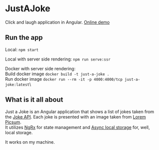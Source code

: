 # JustAJoke

Click and laugh application in Angular.
[Online demo](http://nabi.pl/projects/just-a-joke)

## Run the app

Local:
`npm start`

Local with server side rendering:
`npm run serve:ssr`

Docker with server side rendering:\
Build docker image
`docker build -t just-a-joke .`\
Run docker image
`docker run --rm -it -p 4000:4000/tcp just-a-joke:latest`\

## What is it all about

Just a Joke is an Angular application that shows a list of jokes taken from the [Joke API](https://sv443.net/jokeapi/v2/). Each joke is presented with an image taken from [Lorem Picsum](https://picsum.photos/).\
It utilizes [NgRx](https://ngrx.io) for state management and [Async local storage](https://github.com/cyrilletuzi/angular-async-local-storage) for, well, local storage.

It works on my machine.
